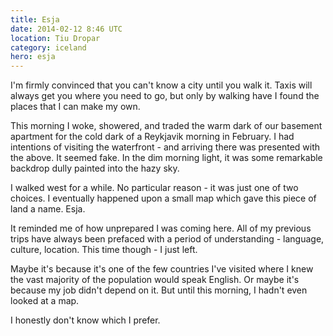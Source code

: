 ```yaml
---
title: Esja
date: 2014-02-12 8:46 UTC
location: Tiu Dropar
category: iceland
hero: esja
---
```


I'm firmly convinced that you can't know a city until you walk it.  Taxis will always get you where you need to go, but only by walking have I found the places that I can make my own.

This morning I woke, showered, and traded the warm dark of our basement apartment for the cold dark of a Reykjavik morning in February.  I had intentions of visiting the waterfront - and arriving there was presented with the above.  It seemed fake.  In the dim morning light, it was some remarkable backdrop dully painted into the hazy sky.

I walked west for a while.  No particular reason - it was just one of two choices.  I eventually happened upon a small map which gave this piece of land a name.  Esja.

It reminded me of how unprepared I was coming here.  All of my previous trips have always been prefaced with a period of understanding - language, culture, location.  This time though - I just left.

Maybe it's because it's one of the few countries I've visited where I knew the vast majority of the population would speak English.  Or maybe it's because my job didn't depend on it.  But until this morning, I hadn't even looked at a map.

I honestly don't know which I prefer.
